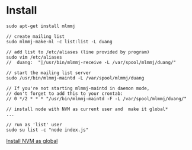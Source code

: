 # Install

    sudo apt-get install mlmmj

    // create mailing list
    sudo mlmmj-make-ml -c list:list -L duang

    // add list to /etc/aliases (line provided by program)
    sudo vim /etc/aliases  
    //  duang:  "|/usr/bin/mlmmj-receive -L /var/spool/mlmmj/duang/"

    // start the mailing list server 
    sudo /usr/bin/mlmmj-maintd -L /var/spool/mlmmj/duang 
    
    // If you're not starting mlmmj-maintd in daemon mode,
    // don't forget to add this to your crontab:
    // 0 */2 * * * "/usr/bin/mlmmj-maintd -F -L /var/spool/mlmmj/duang/"

    // install node with NVM as current user and  make it global*
    ...

    // run as 'list' user 
    sudo su list -c "node index.js"

 [Install NVM as global](https://www.digitalocean.com/community/tutorials/how-to-install-node-js-with-nvm-node-version-manager-on-a-vps)


